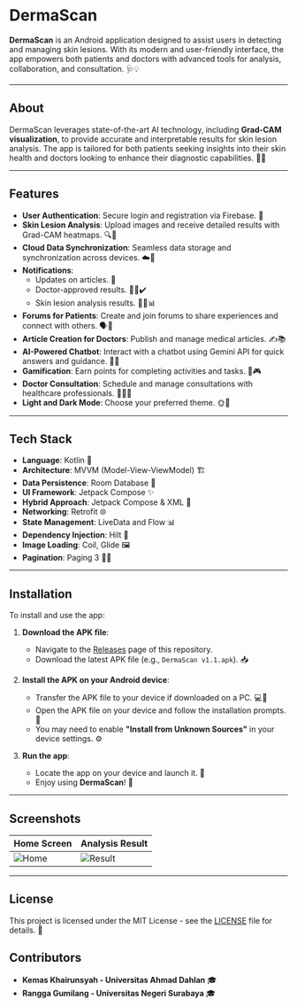 # DermaScan

**DermaScan** is an Android application designed to assist users in detecting and managing skin lesions. With its modern and user-friendly interface, the app empowers both patients and doctors with advanced tools for analysis, collaboration, and consultation. 🩺💡

---

## About

DermaScan leverages state-of-the-art AI technology, including **Grad-CAM visualization**, to provide accurate and interpretable results for skin lesion analysis. The app is tailored for both patients seeking insights into their skin health and doctors looking to enhance their diagnostic capabilities. 🤖📸

---

## Features

- **User Authentication**: Secure login and registration via Firebase. 🔐
- **Skin Lesion Analysis**: Upload images and receive detailed results with Grad-CAM heatmaps. 🔍🌈
- **Cloud Data Synchronization**: Seamless data storage and synchronization across devices. ☁️💾
- **Notifications**:
  - Updates on articles. 📰
  - Doctor-approved results. 👩‍⚕️✔️
  - Skin lesion analysis results. 🧑‍⚕️📊
- **Forums for Patients**: Create and join forums to share experiences and connect with others. 🗣️💬
- **Article Creation for Doctors**: Publish and manage medical articles. ✍️📚
- **AI-Powered Chatbot**: Interact with a chatbot using Gemini API for quick answers and guidance. 🤖💬
- **Gamification**: Earn points for completing activities and tasks. 🏅🎮
- **Doctor Consultation**: Schedule and manage consultations with healthcare professionals. 📅👨‍⚕️
- **Light and Dark Mode**: Choose your preferred theme. 🌞🌙

---

## Tech Stack

- **Language**: Kotlin 🦾
- **Architecture**: MVVM (Model-View-ViewModel) 🏗️
- **Data Persistence**: Room Database 💾
- **UI Framework**: Jetpack Compose ✨
- **Hybrid Approach**: Jetpack Compose & XML 🔄
- **Networking**: Retrofit 🌐
- **State Management**: LiveData and Flow 📊
- **Dependency Injection**: Hilt 🔋
- **Image Loading**: Coil, Glide 🖼️
- **Pagination**: Paging 3 🏃‍♀️

---

## Installation

To install and use the app:

1. **Download the APK file**:
   - Navigate to the [Releases](https://github.com/Bangkit-Capstone-C242-PS028/MD/releases) page of this repository.
   - Download the latest APK file (e.g., `DermaScan v1.1.apk`). 📥

2. **Install the APK on your Android device**:
   - Transfer the APK file to your device if downloaded on a PC. 💻📱
   - Open the APK file on your device and follow the installation prompts. 🚀
   - You may need to enable **"Install from Unknown Sources"** in your device settings. ⚙️

3. **Run the app**:
   - Locate the app on your device and launch it. 🎉
   - Enjoy using **DermaScan**! 🥳

---

## Screenshots

| Home Screen            | Analysis Result          |
|-------------------------|--------------------------|
| ![Home](screenshots/home.png) | ![Result](screenshots/result.png) |

---

## License

This project is licensed under the MIT License - see the [LICENSE](LICENSE) file for details. 📜

## Contributors

* **Kemas Khairunsyah - Universitas Ahmad Dahlan** 🎓
* **Rangga Gumilang - Universitas Negeri Surabaya** 🎓

